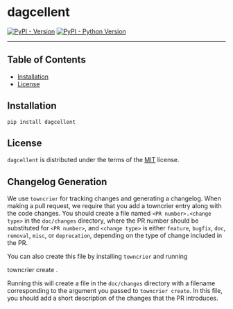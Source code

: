 # dagcellent

[![PyPI - Version](https://img.shields.io/pypi/v/dagcellent.svg)](https://pypi.org/project/dagcellent)
[![PyPI - Python Version](https://img.shields.io/pypi/pyversions/dagcellent.svg)](https://pypi.org/project/dagcellent)

-----

## Table of Contents

- [Installation](#installation)
- [License](#license)




## Installation

```console
pip install dagcellent
```

## License

`dagcellent` is distributed under the terms of the [MIT](https://spdx.org/licenses/MIT.html) license.


Changelog Generation
--------------------

We use ``towncrier`` for tracking changes and generating a changelog.
When making a pull request, we require that you add a towncrier entry along with the code changes.
You should create a file named ``<PR number>.<change type>`` in the ``doc/changes`` directory, where the PR number should be substituted for ``<PR number>``, and ``<change type>`` is either ``feature``, ``bugfix``, ``doc``, ``removal``, ``misc``, or ``deprecation``,
depending on the type of change included in the PR.

You can also create this file by installing ``towncrier`` and running 

   towncrier create <PR number>.<change type>

Running this will create a file in the ``doc/changes`` directory with a filename corresponding to the argument you passed to ``towncrier create``.
In this file, you should add a short description of the changes that the PR introduces.
